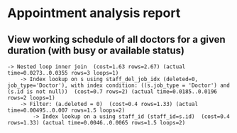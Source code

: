 # Appointment analysis report

## View working schedule of all doctors for a given duration (with busy or available status)

```
-> Nested loop inner join  (cost=1.63 rows=2.67) (actual time=0.0273..0.0355 rows=3 loops=1)
    -> Index lookup on s using staff_del_job_idx (deleted=0, job_type='Doctor'), with index condition: ((s.job_type = 'Doctor') and (s.id is not null))  (cost=0.7 rows=2) (actual time=0.0185..0.0196 rows=2 loops=1)
    -> Filter: (a.deleted = 0)  (cost=0.4 rows=1.33) (actual time=0.00495..0.007 rows=1.5 loops=2)
        -> Index lookup on a using staff_id (staff_id=s.id)  (cost=0.4 rows=1.33) (actual time=0.0046..0.0065 rows=1.5 loops=2)

```
